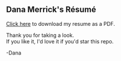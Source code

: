 ## Dana Merrick's Résumé

[Click here](https://github.com/dmerrick/resume/blob/master/resume.2016-08-23.pdf?raw=true) to download my resume as a PDF.

Thank you for taking a look.  
If you like it, I'd love it if you'd star this repo.

-Dana
